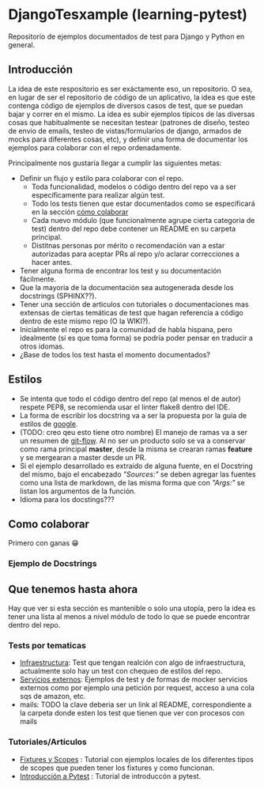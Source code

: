 # DjangoTesxample (learning-pytest)

Repositorio de ejemplos documentados de test para Django y Python en general.

## Introducción

La idea de este respositorio es ser exáctamente eso, un repositorio. O sea, en lugar de ser el repositorio de código de un aplicativo, la idea es que este contenga código de ejemplos de diversos casos de test, que se puedan bajar y correr en el mismo. La idea es subir ejemplos típicos de las diversas cosas que habitualmente se necesitan testear (patrones de diseño, testeo de envio de emails, testeo de vistas/formularios de django, armados de mocks para diferentes cosas, etc), y definir una forma de documentar los ejemplos para colaborar con el repo ordenadamente.

Principalmente nos gustaría llegar a cumplir las siguientes metas:
* Definir un flujo y estilo para colaborar con el repo.
    * Toda funcionalidad, modelos o código dentro del repo va a ser especificamente para realizar algún test.
    * Todo los tests tienen que estar documentados como se especificará en la sección [cómo colaborar](#como-colaborar)
    * Cada nuevo módulo (que funcionalmente agrupe cierta categoria de test) dentro del repo debe contener un README en su carpeta principal. 
    * Distitnas personas por mérito o recomendación van  a estar autorizadas para aceptar PRs al repo y/o aclarar correcciones a hacer antes.
* Tener alguna forma de encontrar los test y su documentación fácilmente.
* Que la mayoria de la documentación sea autogenerada desde los docstrings (SPHINX??).
* Tener una sección de articulos con tutoriales o documentaciones mas extensas de ciertas temáticas de test que hagan referencia a código dentro de este mismo repo (O la WIKI?).
* Inicialmente el repo es para la comunidad de habla hispana, pero idealmente (si es que toma forma) se podría poder pensar en traducir a otros idomas.
* ¿Base de todos los test hasta el momento documentados?

## Estilos

* Se intenta que todo el código dentro del repo (al menos el de autor) respete PEP8, se recomienda usar el linter flake8 dentro del IDE. 
* La forma de escribir los docstring va a ser la propuesta por la guia de estilos de [google](https://google.github.io/styleguide/pyguide.html#38-comments-and-docstrings). 
* (TODO: creo qeu esto tiene otro nombre) El manejo de ramas va a ser un resumen de [git-flow](https://www.atlassian.com/es/git/tutorials/comparing-workflows/gitflow-workflow). Al no ser un producto solo se va a conservar como rama principal **master**, desde la misma se crearan ramas **feature** y se mergearan a master desde un PR.
* Si el ejemplo desarrollado es extraido de alguna fuente, en el Docstring del mismo, bajo el encabezado *"Sources:"* se deben agregar las fuentes como una lista de markdown, de las misma forma que con *"Args:"* se listan los argumentos de la función.
* Idioma para los docstings???

## Como colaborar

Primero con ganas 😁


### Ejemplo de Docstrings


## Que tenemos hasta ahora
Hay que ver si esta sección es mantenible o solo una utopía, pero la idea es tener una lista al menos a nivel módulo de todo lo que se puede encontrar dentro del repo.
### Tests por tematicas
* [Infraestructura](src/nodjango_tests/infrastructure): Test que tengan realción con algo de infraestructura, actualmente solo hay un test con chequeo de estilos del repo.
* [Servicios externos](src/nodjango_test/external_services): Ejemplos de test y de formas de mocker servicios externos como por ejemplo una petición por request, acceso a una cola sqs de amazon, etc.
* mails: TODO la clave deberia ser un link al README, correspondiente a la carpeta donde esten los test que tienen que ver con procesos con mails

### Tutoriales/Artículos
* [Fixtures y Scopes](src/nodjango_tests/fixtures_tutorial) : Tutorial con ejemplos locales de los diferentes tipos de scopes que pueden tener los fixtures y como funcionan.
* [Introducción a Pytest](src/nodjango_tests/pyconar2020_tutorial) : Tutorial de introduccón a pytest.
